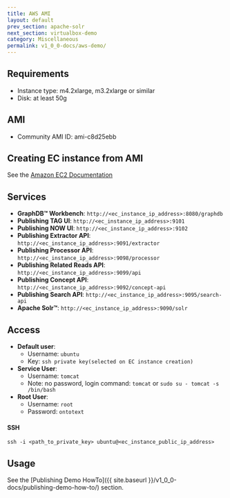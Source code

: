 ```yaml
---
title: AWS AMI
layout: default
prev_section: apache-solr
next_section: virtualbox-demo
category: Miscellaneous
permalink: v1_0_0-docs/aws-demo/
---
```

## Requirements
* Instance type: m4.2xlarge, m3.2xlarge or similar
* Disk: at least 50g

## AMI

* Community AMI ID: ami-c8d25ebb

## Creating EC instance from AMI

See the [Amazon EC2 Documentation](http://docs.aws.amazon.com/AWSEC2/latest/UserGuide/LaunchingAndUsingInstances.html)

## Services
* **GraphDB™ Workbench**: `http://<ec_instance_ip_address>:8080/graphdb`
* **Publishing TAG UI**: `http://<ec_instance_ip_address>:9101`
* **Publishing NOW UI**: `http://<ec_instance_ip_address>:9102`
* **Publishing Extractor API**: `http://<ec_instance_ip_address>:9091/extractor`
* **Publishing Processor API**: `http://<ec_instance_ip_address>:9098/processor`
* **Publishing Related Reads API**: `http://<ec_instance_ip_address>:9099/api`
* **Publishing Concept API**: `http://<ec_instance_ip_address>:9092/concept-api`
* **Publishing Search API**: `http://<ec_instance_ip_address>:9095/search-api`
* **Apache Solr™**: `http://<ec_instance_ip_address>:9090/solr`

## Access
+ **Default user**: 
    + Username: `ubuntu`
    + Key: `ssh private key(selected on EC instance creation)`
+ **Service User**:
    + Username: `tomcat`
    + Note: no password, login command:
     `tomcat` or `sudo su - tomcat -s /bin/bash`
+ **Root User**:
    + Username: `root`
    + Password: `ontotext`


#### SSH

```
ssh -i <path_to_private_key> ubuntu@<ec_instance_public_ip_address>
```

## Usage
See the [Publishing Demo HowTo]({{ site.baseurl }}/v1_0_0-docs/publishing-demo-how-to/) section.